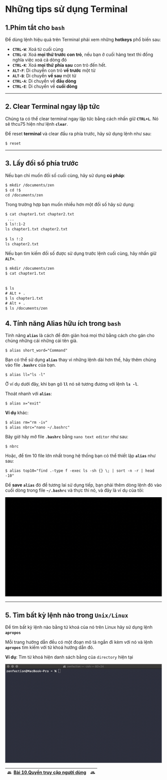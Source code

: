 # Những tips sử dụng Terminal

## 1.Phím tắt cho **`bash`**

Để dùng lệnh hiệu quả trên Terminal phải xem những **hotkeys** phổ biến sau:

- **`CTRL-W`**: Xoá từ cuối cùng
- **`CTRL-U`**: Xoá **mọi thứ trước con trỏ**, nếu bạn ở cuối hàng text thì đồng nghĩa việc xoá cả dòng đó
- **`CTRL-K`**: Xoá **mọi thứ** **phía sau** con trỏ đến hết.
- **`ALT-F`**: Di chuyển con trỏ **về trước** một từ
- **`ALT-B`**: Di chuyển **về sau** một từ
- **`CTRL-A`**: Di chuyển về **đầu dòng**
- **`CTRL-E`**: Di chuyển về **cuối dòng**

---

## 2. Clear Terminal ngay lập tức

Chúng ta có thể clear terminal ngay lập tức bằng cách nhấn giữ **`CTRL+L`**. Nó sẽ thcu75 hiện như lệnh **`clear`**.

Để reset **terminal** và clear đầu ra phía trước, hãy sử dụng lệnh như sau:

```shell
$ reset
```

---

## 3. Lấy đối số phía trước

Nếu bạn chỉ muốn đối số cuối cùng, hãy sử dụng **cú pháp**:

```shell
$ mkdir /documents/zen
$ cd !$
cd /documents/zen
```

Trong trường hợp bạn muốn nhiều hơn một đối số hãy sử dụng:

```shell
$ cat chapter1.txt chapter2.txt
 ...
$ ls!:1-2
ls chapter1.txt chapter2.txt

$ ls !:2
ls chapter2.txt
```

 Nếu bạn tìm kiếm đối số được sử dụng trước lệnh cuối cùng, hãy nhấn giữ **`ALT+`**. 

```shell
$ mkdir /documents/zen
$ cat chapter1.txt


$ ls
# ALt + . 
$ ls chapter1.txt
# Alt + .
$ ls /documents/zen
```

## 4. Tính năng Alias hữu ích trong **`bash`**

Tính năng **`alias`** là cách để đơn giản hoá mọi thứ bằng cách cho gán cho chúng những cái những cái tên giả.

```shell
$ alias short_word="Command"
```

Bạn có thể sử dụng **`alias`** thay vì những lệnh dài hơn thế, hãy thêm chúng vào file **`.bashrc`** của bạn.

```shell
$ alias ll="ls -l" 
```

Ở ví dụ dưới đây, khi bạn gõ **`ll`** nó sẽ tương đương với lệnh **`ls -l`**.

Thoát nhanh với **`alias`**:

```shell
$ alias x="exit"
```

**Ví dụ** khác:

```shell
$ alias rm="rm -iv"
$ alias nbrc="nano ~/.bashrc"
```

Bây giờ hãy mở file **``.bashrc``** bằng `nano text editor` như sau:

```shell
$ nbrc
```

Hoặc, để tìm 10 file lớn nhất trong hệ thống bạn có thể thiết lập **`alias`** như sau:

```shell
$ alias top10="find .-type f -exec ls -sh {} \; | sort -n -r | head -10"
```

Để **save** **`alias`** đó để tương lai sử dụng tiếp, bạn phải thêm dòng lệnh đó vào cuối dòng trong file **``~/.bashrc``** và thực thi nó, và đây là ví dụ của tôi:

![2020-08-05 17.32.01.gif](https://raw.githubusercontent.com/Zenfection/Image/master/2020/08/05-17-35-19-2020-08-05%2017.32.01.gif)

---

## 5. Tìm bất kỳ lệnh nào trong `Unix/Linux`

Để tìm bất kỳ lệnh nào  bằng từ khoá của nó trên Linux hãy sử dụng lệnh **`apropos`**

Mỗi trang hướng dẫn đều có một đoạn mô tả ngắn đi kèm với nó và lệnh **`apropos`** tìm kiếm với từ khoá hướng dẫn đó.

**Ví dụ**: Tìm từ khoá hiện danh sách bằng của `directory` hiện tại

![2020-08-05 17.42.31.gif](https://raw.githubusercontent.com/Zenfection/Image/master/2020/08/05-17-45-33-2020-08-05%2017.42.31.gif)

| 🔙  [Bài 10.Quyền truy cập người dùng](https://github.com/Zenfection/Linux-for-babies/blob/master/USER%20%26%20FILE%20MANAGEMENT/10.User%20Permissions.md) | 🔜  |
| ---------------------------------------------------------------------------------------------------------------------------------------------------------- | --- |
